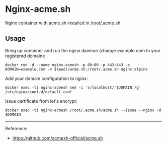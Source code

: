 # Nginx-acme.sh

Nginx container with acme.sh installed in /root/.acme.sh

## Usage

Bring up container and run the nginx daemon (change example.com to your registered domain):

```
docker run -d --name nginx-acmesh -p 80:80 -p 443:443 -e DOMAIN=example.com -v $(pwd)/acme.sh:/root/.acme.sh nginx:alpine
```

Add your domain configuration to nginx:

```
docker exec -ti nginx-acmesh sed -i 's/localhost/'$DOMAIN'/g' /etc/nginx/conf.d/default.conf
```

Issue certificate from let's encrypt:

```
docker exec -ti nginx-acmesh /root/.acme.sh/acme.sh --issue --nginx -d $DOMAIN
```

---

Reference:

- https://github.com/acmesh-official/acme.sh